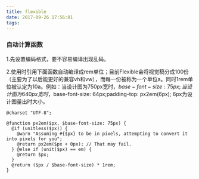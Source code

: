 ```yaml
---
title: flexible
date: 2017-09-26 17:56:01
tags:
---
```


### 自动计算函数
1.先设置编码格式，要不容易编译出现乱码。

2.使用时引用下面函数自动编译成rem单位；目前Flexible会将视觉稿分成100份（主要为了以后能更好的兼容vh和vw），而每一份被称为一个单位a。同时1rem单位被认定为10a。例如：当设计图为750px宽时，$base-font-size: 75px;当设计图为640px宽时，$base-font-size: 64px;padding-top: px2em(6px); 6px为设计图量出时大小。

``` less
@charset "UTF-8";

@function px2em($px, $base-font-size: 75px) {
  @if (unitless($px)) {
    @warn "Assuming #{$px} to be in pixels, attempting to convert it into pixels for you";
    @return px2em($px + 0px); // That may fail.
  } @else if (unit($px) == em) {
    @return $px;
  }
  @return ($px / $base-font-size) * 1rem;
}
```
